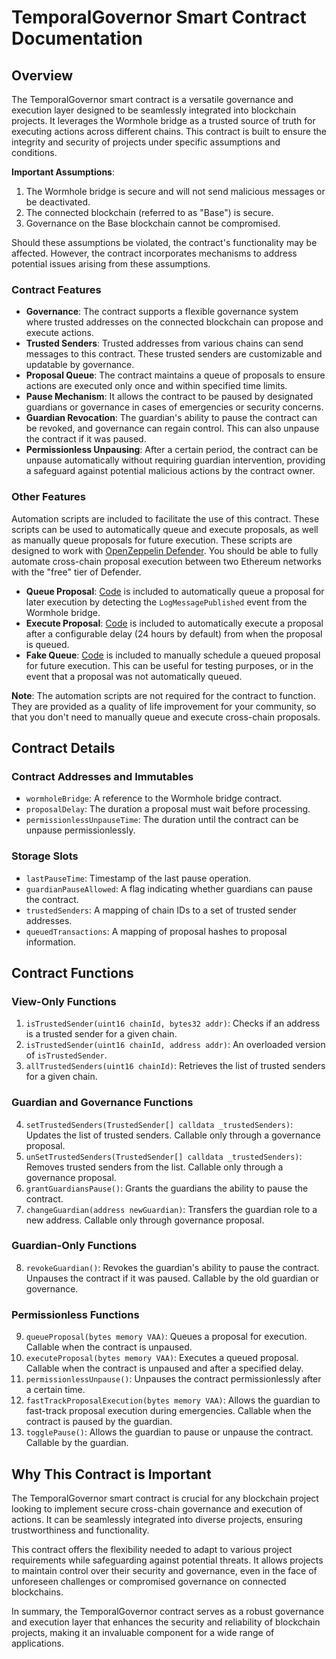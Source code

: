 # TemporalGovernor Smart Contract Documentation

## Overview

The TemporalGovernor smart contract is a versatile governance and execution layer designed to be seamlessly integrated into blockchain projects. It leverages the Wormhole bridge as a trusted source of truth for executing actions across different chains. This contract is built to ensure the integrity and security of projects under specific assumptions and conditions.

**Important Assumptions**:
1. The Wormhole bridge is secure and will not send malicious messages or be deactivated.
2. The connected blockchain (referred to as "Base") is secure.
3. Governance on the Base blockchain cannot be compromised.

Should these assumptions be violated, the contract's functionality may be affected. However, the contract incorporates mechanisms to address potential issues arising from these assumptions.

### Contract Features

- **Governance**: The contract supports a flexible governance system where trusted addresses on the connected blockchain can propose and execute actions.
- **Trusted Senders**: Trusted addresses from various chains can send messages to this contract. These trusted senders are customizable and updatable by governance.
- **Proposal Queue**: The contract maintains a queue of proposals to ensure actions are executed only once and within specified time limits.
- **Pause Mechanism**: It allows the contract to be paused by designated guardians or governance in cases of emergencies or security concerns.
- **Guardian Revocation**: The guardian's ability to pause the contract can be revoked, and governance can regain control. This can also unpause the contract if it was paused.
- **Permissionless Unpausing**: After a certain period, the contract can be unpause automatically without requiring guardian intervention, providing a safeguard against potential malicious actions by the contract owner.

### Other Features
Automation scripts are included to facilitate the use of this contract. These scripts can be used to automatically queue and execute proposals, as well as manually queue proposals for future execution. These scripts are designed to work with [OpenZeppelin Defender](https://www.openzeppelin.com/defender). You should be able to fully automate cross-chain proposal execution between two Ethereum networks with the "free" tier of Defender.

- **Queue Proposal**: [Code](/queue-vaa/src/queue.js) is included to automatically queue a proposal for later execution by detecting the `LogMessagePublished` event from the Wormhole bridge.
- **Execute Proposal**: [Code](/queue-vaa/src/execute.js) is included to automatically execute a proposal after a configurable delay (24 hours by default) from when the proposal is queued.
- **Fake Queue**: [Code](/queue-vaa/src/fake-queue.js) is included to manually schedule a queued proposal for future execution. This can be useful for testing purposes, or in the event that a proposal was not automatically queued.

**Note**: The automation scripts are not required for the contract to function. They are provided as a quality of life improvement for your community, so that you don't need to manually queue and execute cross-chain proposals.

## Contract Details

### Contract Addresses and Immutables

- `wormholeBridge`: A reference to the Wormhole bridge contract.
- `proposalDelay`: The duration a proposal must wait before processing.
- `permissionlessUnpauseTime`: The duration until the contract can be unpause permissionlessly.

### Storage Slots

- `lastPauseTime`: Timestamp of the last pause operation.
- `guardianPauseAllowed`: A flag indicating whether guardians can pause the contract.
- `trustedSenders`: A mapping of chain IDs to a set of trusted sender addresses.
- `queuedTransactions`: A mapping of proposal hashes to proposal information.

## Contract Functions

### View-Only Functions

1. `isTrustedSender(uint16 chainId, bytes32 addr)`: Checks if an address is a trusted sender for a given chain.
2. `isTrustedSender(uint16 chainId, address addr)`: An overloaded version of `isTrustedSender`.
3. `allTrustedSenders(uint16 chainId)`: Retrieves the list of trusted senders for a given chain.

### Guardian and Governance Functions

4. `setTrustedSenders(TrustedSender[] calldata _trustedSenders)`: Updates the list of trusted senders. Callable only through a governance proposal.
5. `unSetTrustedSenders(TrustedSender[] calldata _trustedSenders)`: Removes trusted senders from the list. Callable only through a governance proposal.
6. `grantGuardiansPause()`: Grants the guardians the ability to pause the contract.
7. `changeGuardian(address newGuardian)`: Transfers the guardian role to a new address. Callable only through governance proposal.

### Guardian-Only Functions

8. `revokeGuardian()`: Revokes the guardian's ability to pause the contract. Unpauses the contract if it was paused. Callable by the old guardian or governance.

### Permissionless Functions

9. `queueProposal(bytes memory VAA)`: Queues a proposal for execution. Callable when the contract is unpaused.
10. `executeProposal(bytes memory VAA)`: Executes a queued proposal. Callable when the contract is unpaused and after a specified delay.
11. `permissionlessUnpause()`: Unpauses the contract permissionlessly after a certain time.
12. `fastTrackProposalExecution(bytes memory VAA)`: Allows the guardian to fast-track proposal execution during emergencies. Callable when the contract is paused by the guardian.
13. `togglePause()`: Allows the guardian to pause or unpause the contract. Callable by the guardian.

## Why This Contract is Important

The TemporalGovernor smart contract is crucial for any blockchain project looking to implement secure cross-chain governance and execution of actions. It can be seamlessly integrated into diverse projects, ensuring trustworthiness and functionality.

This contract offers the flexibility needed to adapt to various project requirements while safeguarding against potential threats. It allows projects to maintain control over their security and governance, even in the face of unforeseen challenges or compromised governance on connected blockchains.

In summary, the TemporalGovernor contract serves as a robust governance and execution layer that enhances the security and reliability of blockchain projects, making it an invaluable component for a wide range of applications.

